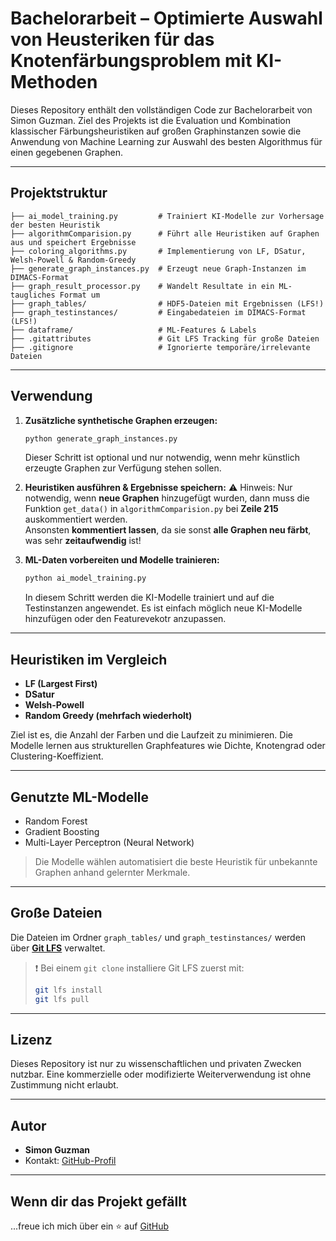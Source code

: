 # Bachelorarbeit – Optimierte Auswahl von Heusteriken für das Knotenfärbungsproblem mit KI-Methoden

Dieses Repository enthält den vollständigen Code zur Bachelorarbeit von Simon Guzman. Ziel des Projekts ist die Evaluation und Kombination klassischer Färbungsheuristiken auf großen Graphinstanzen sowie die Anwendung von Machine Learning zur Auswahl des besten Algorithmus für einen gegebenen Graphen.

---

## Projektstruktur

```
├── ai_model_training.py         # Trainiert KI-Modelle zur Vorhersage der besten Heuristik
├── algorithmComparision.py      # Führt alle Heuristiken auf Graphen aus und speichert Ergebnisse
├── coloring_algorithms.py       # Implementierung von LF, DSatur, Welsh-Powell & Random-Greedy
├── generate_graph_instances.py  # Erzeugt neue Graph-Instanzen im DIMACS-Format
├── graph_result_processor.py    # Wandelt Resultate in ein ML-taugliches Format um
├── graph_tables/                # HDF5-Dateien mit Ergebnissen (LFS!)
├── graph_testinstances/         # Eingabedateien im DIMACS-Format (LFS!)
├── dataframe/                   # ML-Features & Labels
├── .gitattributes               # Git LFS Tracking für große Dateien
├── .gitignore                   # Ignorierte temporäre/irrelevante Dateien
```

---

## Verwendung

1. **Zusätzliche synthetische Graphen erzeugen:**
   ```bash
   python generate_graph_instances.py
   ```
   Dieser Schritt ist optional und nur notwendig, wenn mehr künstlich erzeugte Graphen zur Verfügung stehen sollen.

2. **Heuristiken ausführen & Ergebnisse speichern:**
   ⚠️ Hinweis: Nur notwendig, wenn **neue Graphen** hinzugefügt wurden, dann muss die Funktion `get_data()` in `algorithmComparision.py` bei **Zeile 215** auskommentiert werden.  
   Ansonsten **kommentiert lassen**, da sie sonst **alle Graphen neu färbt**, was sehr **zeitaufwendig** ist!

3. **ML-Daten vorbereiten und Modelle trainieren:**
   ```bash
   python ai_model_training.py
   ```
   In diesem Schritt werden die KI-Modelle trainiert und auf die Testinstanzen angewendet. Es ist einfach möglich neue KI-Modelle hinzufügen oder den Featurevekotr anzupassen.

---

## Heuristiken im Vergleich

- **LF (Largest First)**
- **DSatur**
- **Welsh-Powell**
- **Random Greedy (mehrfach wiederholt)**

Ziel ist es, die Anzahl der Farben und die Laufzeit zu minimieren. Die Modelle lernen aus strukturellen Graphfeatures wie Dichte, Knotengrad oder Clustering-Koeffizient.

---

## Genutzte ML-Modelle

- Random Forest  
- Gradient Boosting  
- Multi-Layer Perceptron (Neural Network)

> Die Modelle wählen automatisiert die beste Heuristik für unbekannte Graphen anhand gelernter Merkmale.

---

## Große Dateien

Die Dateien im Ordner `graph_tables/` und `graph_testinstances/` werden über **[Git LFS](https://git-lfs.github.com/)** verwaltet.

> ❗ Bei einem `git clone` installiere Git LFS zuerst mit:
>
> ```bash
> git lfs install
> git lfs pull
> ```

---

## Lizenz

Dieses Repository ist nur zu wissenschaftlichen und privaten Zwecken nutzbar. Eine kommerzielle oder modifizierte Weiterverwendung ist ohne Zustimmung nicht erlaubt.

---

## Autor

- **Simon Guzman**
- Kontakt: [GitHub-Profil](https://github.com/SimonGuzman3)

---

## Wenn dir das Projekt gefällt

...freue ich mich über ein ⭐ auf [GitHub](https://github.com/SimonGuzman3/Bachelorarbeit)
